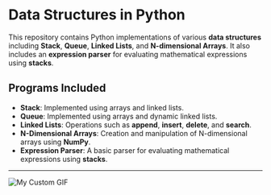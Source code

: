 # Data Structures in Python

This repository contains Python implementations of various **data structures** including **Stack**, **Queue**, **Linked Lists**, and **N-dimensional Arrays**. It also includes an **expression parser** for evaluating mathematical expressions using **stacks**.

## Programs Included

- **Stack**: Implemented using arrays and linked lists.
- **Queue**: Implemented using arrays and dynamic linked lists.
- **Linked Lists**: Operations such as **append**, **insert**, **delete**, and **search**.
- **N-Dimensional Arrays**: Creation and manipulation of N-dimensional arrays using **NumPy**.
- **Expression Parser**: A basic parser for evaluating mathematical expressions using **stacks**.

---
![My Custom GIF](https://myhostingplatform.com/mygif.gif)
